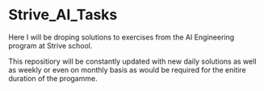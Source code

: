 # Strive_AI_Tasks

Here I will be droping solutions to exercises from the AI Engineering program at Strive school.

This repositiory will be constantly updated with new daily solutions as well as weekly or even on monthly basis as would be required for the enitire duration of the progamme.
